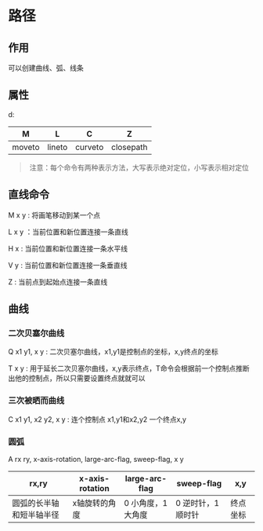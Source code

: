 # 路径

## 作用

可以创建曲线、弧、线条

## 属性

d:

| M      | L      | C       | Z         |
| ------ | ------ | ------- | --------- |
| moveto | lineto | curveto | closepath |

> ​	注意：每个命令有两种表示方法，大写表示绝对定位，小写表示相对定位

## 直线命令

M x y : 将画笔移动到某一个点

L x y ：当前位置和新位置连接一条直线

H x : 当前位置和新位置连接一条水平线

V y : 当前位置和新位置连接一条垂直线

Z : 当前点到起始点连接一条直线

## 曲线

### 二次贝塞尔曲线

Q x1 y1, x y : 二次贝塞尔曲线，x1,y1是控制点的坐标，x,y终点的坐标

T x y : 用于延长二次贝塞尔曲线，x,y表示终点，T命令会根据前一个控制点推断出他的控制点，所以只需要设置终点就就可以

### 三次被晒而曲线

C x1 y1, x2 y2, x y : 连个控制点 x1,y1和x2,y2    一个终点x,y

### 圆弧

A rx ry, x-axis-rotation, large-arc-flag, sweep-flag, x y

| rx,ry                    | x-axis-rotation | large-arc-flag    | sweep-flag        | x,y      |
| ------------------------ | --------------- | ----------------- | ----------------- | -------- |
| 圆弧的长半轴和短半轴半径 | x轴旋转的角度   | 0 小角度，1大角度 | 0 逆时针，1顺时针 | 终点坐标 |

